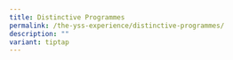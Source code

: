 ```yaml
---
title: Distinctive Programmes
permalink: /the-yss-experience/distinctive-programmes/
description: ""
variant: tiptap
---
```

<p></p>
<p></p>
<p></p>